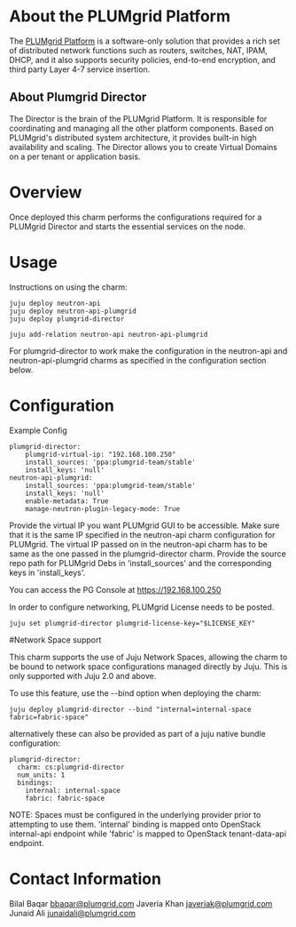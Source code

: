 
# About the PLUMgrid Platform

The [PLUMgrid Platform](http://www.plumgrid.com/technology/plumgrid-platform/) is a software-only solution that provides a rich set of distributed network functions such as routers, switches, NAT, IPAM, DHCP, and it also supports security policies, end-to-end encryption, and third party Layer 4-7 service insertion.

## About Plumgrid Director

The Director is the brain of the PLUMgrid Platform. It is responsible for coordinating and managing all the other platform components. Based on PLUMgrid's distributed system architecture, it provides built-in high availability and scaling. The Director allows you to create Virtual Domains on a per tenant or application basis.


# Overview

Once deployed this charm performs the configurations required for a PLUMgrid Director and starts the essential services on the node.


# Usage

Instructions on using the charm:

    juju deploy neutron-api
    juju deploy neutron-api-plumgrid
    juju deploy plumgrid-director

    juju add-relation neutron-api neutron-api-plumgrid

For plumgrid-director to work make the configuration in the neutron-api and neutron-api-plumgrid charms as specified in the configuration section below.

# Configuration

Example Config

    plumgrid-director:
        plumgrid-virtual-ip: "192.168.100.250"
        install_sources: 'ppa:plumgrid-team/stable'
        install_keys: 'null'
    neutron-api-plumgrid:
        install_sources: 'ppa:plumgrid-team/stable'
        install_keys: 'null'
        enable-metadata: True
        manage-neutron-plugin-legacy-mode: True

Provide the virtual IP you want PLUMgrid GUI to be accessible.
Make sure that it is the same IP specified in the neutron-api charm configuration for PLUMgrid.
The virtual IP passed on in the neutron-api charm has to be same as the one passed in the plumgrid-director charm.
Provide the source repo path for PLUMgrid Debs in 'install_sources' and the corresponding keys in 'install_keys'.

You can access the PG Console at https://192.168.100.250

In order to configure networking, PLUMgrid License needs to be posted.

    juju set plumgrid-director plumgrid-license-key="$LICENSE_KEY"

#Network Space support

This charm supports the use of Juju Network Spaces, allowing the charm to be bound to network space configurations managed directly by Juju.  This is only supported with Juju 2.0 and above.

To use this feature, use the --bind option when deploying the charm:

    juju deploy plumgrid-director --bind "internal=internal-space fabric=fabric-space"

alternatively these can also be provided as part of a juju native bundle configuration:

    plumgrid-director:
      charm: cs:plumgrid-director
      num_units: 1
      bindings:
        internal: internal-space
        fabric: fabric-space

NOTE: Spaces must be configured in the underlying provider prior to attempting to use them. 'internal' binding is mapped onto OpenStack internal-api endpoint while 'fabric' is mapped to OpenStack tenant-data-api endpoint.

# Contact Information

Bilal Baqar <bbaqar@plumgrid.com>
Javeria Khan <javeriak@plumgrid.com>
Junaid Ali <junaidali@plumgrid.com>
